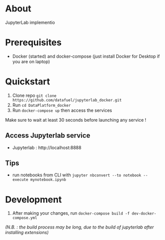 # About
JupyterLab implementio

# Prerequisites
- Docker (started) and docker-compose (just install Docker for Desktop if you are on laptop) 

# Quickstart
1. Clone repo `git clone https://github.com/datafuel/jupyterlab_docker.git`
2. Run `cd DataPlatform_docker`
3. Run `docker-compose up` then access the services

Make sure to wait at least 30 seconds before launching any service ! 

## Access Jupyterlab service
  - Jupyterlab : http://localhost:8888

## Tips
  - run notebooks from CLI with `jupyter nbconvert --to notebook --execute mynotebook.ipynb`
  
# Development
1. After making your changes, run `docker-compose build -f dev-docker-compose.yml`

*(N.B. : the build process may be long, due to the build of jupyterlab after installing extensions)*
